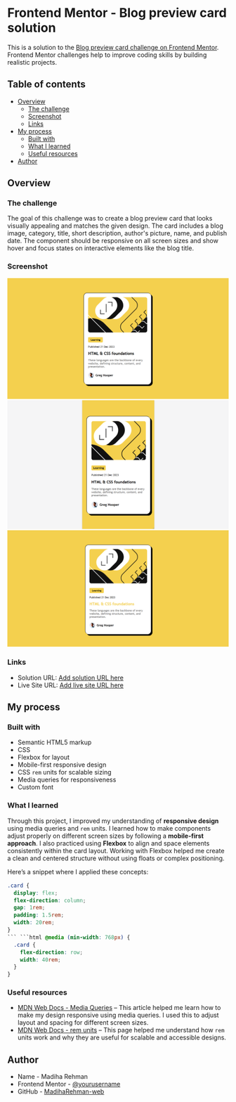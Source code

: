 # Frontend Mentor - Blog preview card solution

This is a solution to the [Blog preview card challenge on Frontend Mentor](https://www.frontendmentor.io/challenges/blog-preview-card-ckPaj01IcS). Frontend Mentor challenges help to improve coding skills by building realistic projects.

## Table of contents

- [Overview](#overview)
  - [The challenge](#the-challenge)
  - [Screenshot](#screenshot)
  - [Links](#links)
- [My process](#my-process)
  - [Built with](#built-with)
  - [What I learned](#what-i-learned)
  - [Useful resources](#useful-resources)
- [Author](#author)

## Overview

### The challenge

The goal of this challenge was to create a blog preview card that looks visually appealing and matches the given design. The card includes a blog image, category, title, short description, author's picture, name, and publish date. The component should be responsive on all screen sizes and show hover and focus states on interactive elements like the blog title.

### Screenshot

![Desktop](./screenshot/desktop.jpg)
![Mobile](./screenshot/mobile.jpg)
![Active States](./screenshot/active-states.jpg)

### Links

- Solution URL: [Add solution URL here](https://your-solution-url.com)
- Live Site URL: [Add live site URL here](https://madiharehman-web.github.io/blog-preview-card/)

## My process

### Built with

- Semantic HTML5 markup
- CSS
- Flexbox for layout
- Mobile-first responsive design
- CSS `rem` units for scalable sizing
- Media queries for responsiveness
- Custom font

### What I learned

Through this project, I improved my understanding of **responsive design** using media queries and `rem` units. I learned how to make components adjust properly on different screen sizes by following a **mobile-first approach**. I also practiced using **Flexbox** to align and space elements consistently within the card layout. Working with Flexbox helped me create a clean and centered structure without using floats or complex positioning.

Here’s a snippet where I applied these concepts:

````css
.card {
  display: flex;
  flex-direction: column;
  gap: 1rem;
  padding: 1.5rem;
  width: 20rem;
}
``` ```html @media (min-width: 768px) {
  .card {
    flex-direction: row;
    width: 40rem;
  }
}
````

### Useful resources

- [MDN Web Docs - Media Queries](https://developer.mozilla.org/en-US/docs/Web/CSS/Media_Queries) – This article helped me learn how to make my design responsive using media queries. I used this to adjust layout and spacing for different screen sizes.
- [MDN Web Docs - rem units](https://developer.mozilla.org/en-US/docs/Learn/CSS/Building_blocks/Values_and_units#relative_length_units) – This page helped me understand how `rem` units work and why they are useful for scalable and accessible designs.

## Author

- Name - Madiha Rehman
- Frontend Mentor - [@yourusername](https://www.frontendmentor.io/profile/MadihaRehman-web)
- GitHub - [MadihaRehman-web](https://github.com/MadihaRehman-web)
